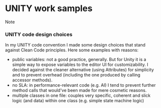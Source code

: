 # UNITY work samples

> [!NOTE]
> ### UNITY code design choices
> 
> In my UNITY code convention I made some design choices that stand against Clean Code principles. Here some examples with reasons:
> - public variables: not a good practice, generally. But for Unity it is a simple way to expose variables to the editor UI for customizability. I decided against the cleaner alternative (using Attributes) for simplicity and to prevent overhead (including the one produced by calling accessor methods).
> - no SLA: in performance-relevant code (e.g. AI) I tend to prevent further method calls that would've been made for mere cosmetic reasons.
> - multiple classes in one file: couples very specific, coherent and slick logic (and data) within one class (e.g. simple state machine logic)